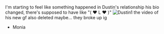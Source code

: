 I'm starting to feel like something happened in Dustin's relationship
his bio changed, there's supposed to have like "( ❤️ L ❤️ )"
<img title="Dustin1" alt="Dustin1" src="./assets/Screenshot_20250306_052058_Discord.png">
the video of his new gf also deleted
maybe... they broke up ig
- Monia